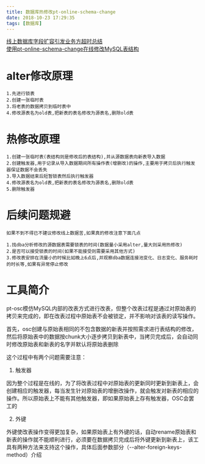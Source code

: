 ```yaml
---
title: 数据库热修改pt-online-schema-change
date: 2018-10-23 17:29:35
tags: [数据库]
---
```


[线上数据库字段扩容引发业务方超时总结](https://www.cnblogs.com/LipeiNet/p/9182454.html)  
[使用pt-online-schema-change在线修改MySQL表结构](http://www.ywnds.com/?p=4442)

# alter修改原理

<!--more-->

```
1.先进行锁表
2.创建一张临时表
3.将老表的数据拷贝到临时表中
4.修改源表名为old表,把新表的表名修改为源表名,删除old表
```

# 热修改原理

```
1.创建一张临时表(表结构则是修改后的表结构),并从源数据表向新表导入数据
2.创建触发器,用于记录从导入数据期间所有操作表(增删改)的操作,主要用于拷贝后执行触发器保证数据不会丢失
3.导入数据结束后短暂锁表然后执行触发器
4.修改源表名为old表,把新表的表名修改为源表名,删除old表
5.删除触发器
```

# 后续问题规避

```
如果不到不得已不建议修改线上数据苦,如果真的修改注意下面几点

1.找dba分析修改的源数据表需要锁表的时间(数据量小采用alter,量大则采用热修改)
2.是否可以接受锁表的时间(如果不能接受则需要采用其他方式)
3.修改表安排在流量小的时候比如晚上6点后,并观察dba数据连接池变化、日志变化、服务耗时的时长等,如果有异常停止修改
```
# 工具简介

pt-osc模仿MySQL内部的改表方式进行改表，但整个改表过程是通过对原始表的拷贝来完成的，即在改表过程中原始表不会被锁定，并不影响对该表的读写操作。

首先，osc创建与原始表相同的不包含数据的新表并按照需求进行表结构的修改，然后将原始表中的数据按chunk大小逐步拷贝到新表中，当拷贝完成后，会自动同时修改原始表和新表的名字并默认将原始表删除

这个过程中有两个问题需要注意：

1. 触发器

因为整个过程是在线的，为了将改表过程中对原始表的更新同时更新到新表上，会创建相应的触发器，每当发生针对原始表的增删改操作，就会触发对新表的相应的操作。所以原始表上不能有其他触发器，即如果原始表上存有触发器，OSC会罢工的

2. 外键

外键使改表操作变得更加复杂，如果原始表上有外键的话，自动rename原始表和新表的操作就不能顺利进行，必须要在数据拷贝完成后将外键更新到新表上，该工具有两种方法来支持这个操作，具体后面参数部分（--alter-foreign-keys-method）介绍